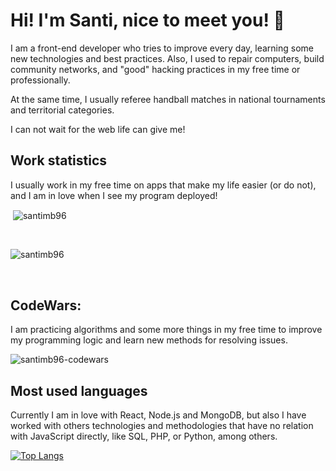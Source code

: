 # Hi! I'm Santi, nice to meet you! 👋

I am a front-end developer who tries to improve every day, learning some new technologies and best practices. Also, I used to repair computers, build community networks, and "good" hacking practices in my free time or professionally.

At the same time, I usually referee handball matches in national tournaments and territorial categories.

I can not wait for the web life can give me!


## Work statistics

I usually work in my free time on apps that make my life easier (or do not), and I am in love when I see my program deployed!

<p>&nbsp;<img align="center" src="https://github-readme-stats.vercel.app/api?username=santimb96&show_icons=true&locale=en&theme=dark" alt="santimb96" /></p><br>

<p><img align="center" src="https://github-readme-streak-stats.herokuapp.com/?user=santimb96&theme=dark" alt="santimb96" /></p><br>


## CodeWars:

I am practicing algorithms and some more things in my free time to improve my programming logic and learn new methods for resolving issues.

<img align="center" src="https://www.codewars.com/users/santimb96/badges/large" alt="santimb96-codewars" /><br>


## Most used languages

Currently I am in love with React, Node.js and MongoDB, but also I have worked with others technologies and methodologies that have no relation with JavaScript directly, like SQL, PHP, or Python, among others.

[![Top Langs](https://github-readme-stats.vercel.app/api/top-langs/?username=santimb96&theme=dark)](https://github.com/santimb96/github-readme-stats)



